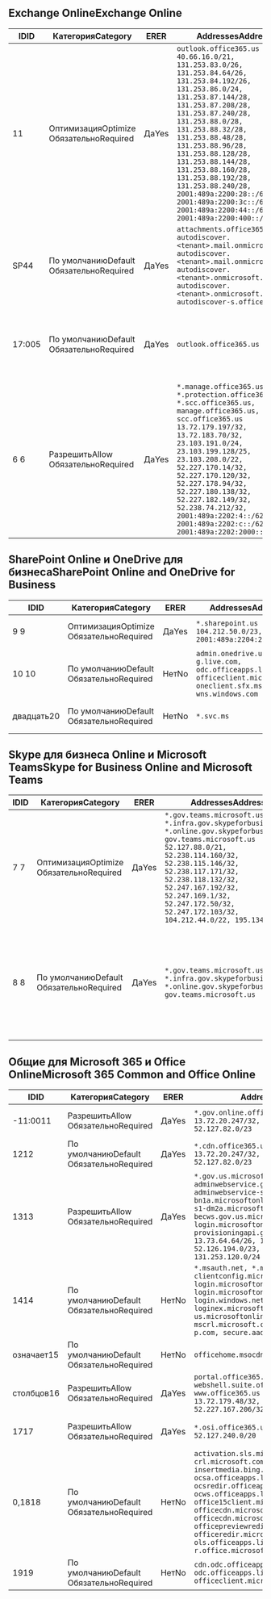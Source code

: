 <!--THIS FILE IS AUTOMATICALLY GENERATED. MANUAL CHANGES WILL BE OVERWRITTEN.-->
<!--Please contact the Office 365 Endpoints team with any questions.-->
<!--USGovGCCHigh endpoints version 2019053100-->
<!--File generated 2019-05-31 17:02:21.0661-->

## <a name="exchange-online"></a><span data-ttu-id="fa978-101">Exchange Online</span><span class="sxs-lookup"><span data-stu-id="fa978-101">Exchange Online</span></span>

<span data-ttu-id="fa978-102">ID</span><span class="sxs-lookup"><span data-stu-id="fa978-102">ID</span></span> | <span data-ttu-id="fa978-103">Категория</span><span class="sxs-lookup"><span data-stu-id="fa978-103">Category</span></span> | <span data-ttu-id="fa978-104">ER</span><span class="sxs-lookup"><span data-stu-id="fa978-104">ER</span></span> | <span data-ttu-id="fa978-105">Addresses</span><span class="sxs-lookup"><span data-stu-id="fa978-105">Addresses</span></span> | <span data-ttu-id="fa978-106">Порты</span><span class="sxs-lookup"><span data-stu-id="fa978-106">Ports</span></span>
-- | -------------------- | --- | ------------------------------------------------------------------------------------------------------------------------------------------------------------------------------------------------------------------------------------------------------------------------------------------------------------------------------------------------------------------------------------------------------------------------------------------------ | -------------------------------
<span data-ttu-id="fa978-107">1</span><span class="sxs-lookup"><span data-stu-id="fa978-107">1</span></span> | <span data-ttu-id="fa978-108">Оптимизация</span><span class="sxs-lookup"><span data-stu-id="fa978-108">Optimize</span></span><BR><span data-ttu-id="fa978-109">Обязательно</span><span class="sxs-lookup"><span data-stu-id="fa978-109">Required</span></span> | <span data-ttu-id="fa978-110">Да</span><span class="sxs-lookup"><span data-stu-id="fa978-110">Yes</span></span> | `outlook.office365.us`<BR>`40.66.16.0/21, 131.253.83.0/26, 131.253.84.64/26, 131.253.84.192/26, 131.253.86.0/24, 131.253.87.144/28, 131.253.87.208/28, 131.253.87.240/28, 131.253.88.0/28, 131.253.88.32/28, 131.253.88.48/28, 131.253.88.96/28, 131.253.88.128/28, 131.253.88.144/28, 131.253.88.160/28, 131.253.88.192/28, 131.253.88.240/28, 2001:489a:2200:28::/62, 2001:489a:2200:3c::/62, 2001:489a:2200:44::/62, 2001:489a:2200:400::/56` | <span data-ttu-id="fa978-111">**TCP:** 443, 80</span><span class="sxs-lookup"><span data-stu-id="fa978-111">**TCP:** 443, 80</span></span>
<span data-ttu-id="fa978-112">SP4</span><span class="sxs-lookup"><span data-stu-id="fa978-112">4</span></span> | <span data-ttu-id="fa978-113">По умолчанию</span><span class="sxs-lookup"><span data-stu-id="fa978-113">Default</span></span><BR><span data-ttu-id="fa978-114">Обязательно</span><span class="sxs-lookup"><span data-stu-id="fa978-114">Required</span></span> | <span data-ttu-id="fa978-115">Да</span><span class="sxs-lookup"><span data-stu-id="fa978-115">Yes</span></span> | `attachments.office365-net.us, autodiscover.<tenant>.mail.onmicrosoft.com, autodiscover.<tenant>.mail.onmicrosoft.us, autodiscover.<tenant>.onmicrosoft.com, autodiscover.<tenant>.onmicrosoft.us, autodiscover-s.office365.us` | <span data-ttu-id="fa978-116">**TCP:** 443, 80</span><span class="sxs-lookup"><span data-stu-id="fa978-116">**TCP:** 443, 80</span></span>
<span data-ttu-id="fa978-117">17:00</span><span class="sxs-lookup"><span data-stu-id="fa978-117">5</span></span> | <span data-ttu-id="fa978-118">По умолчанию</span><span class="sxs-lookup"><span data-stu-id="fa978-118">Default</span></span><BR><span data-ttu-id="fa978-119">Обязательно</span><span class="sxs-lookup"><span data-stu-id="fa978-119">Required</span></span> | <span data-ttu-id="fa978-120">Да</span><span class="sxs-lookup"><span data-stu-id="fa978-120">Yes</span></span> | `outlook.office365.us` | <span data-ttu-id="fa978-121">**TCP:** 143, 25, 587, 993, 995</span><span class="sxs-lookup"><span data-stu-id="fa978-121">**TCP:** 143, 25, 587, 993, 995</span></span>
<span data-ttu-id="fa978-122">6 </span><span class="sxs-lookup"><span data-stu-id="fa978-122">6</span></span> | <span data-ttu-id="fa978-123">Разрешить</span><span class="sxs-lookup"><span data-stu-id="fa978-123">Allow</span></span><BR><span data-ttu-id="fa978-124">Обязательно</span><span class="sxs-lookup"><span data-stu-id="fa978-124">Required</span></span> | <span data-ttu-id="fa978-125">Да</span><span class="sxs-lookup"><span data-stu-id="fa978-125">Yes</span></span> | `*.manage.office365.us, *.protection.office365.us, *.scc.office365.us, manage.office365.us, scc.office365.us`<BR>`13.72.179.197/32, 13.72.183.70/32, 23.103.191.0/24, 23.103.199.128/25, 23.103.208.0/22, 52.227.170.14/32, 52.227.170.120/32, 52.227.178.94/32, 52.227.180.138/32, 52.227.182.149/32, 52.238.74.212/32, 2001:489a:2202:4::/62, 2001:489a:2202:c::/62, 2001:489a:2202:2000::/63` | <span data-ttu-id="fa978-126">**TCP:** 25, 443</span><span class="sxs-lookup"><span data-stu-id="fa978-126">**TCP:** 25, 443</span></span>

## <a name="sharepoint-online-and-onedrive-for-business"></a><span data-ttu-id="fa978-127">SharePoint Online и OneDrive для бизнеса</span><span class="sxs-lookup"><span data-stu-id="fa978-127">SharePoint Online and OneDrive for Business</span></span>

<span data-ttu-id="fa978-128">ID</span><span class="sxs-lookup"><span data-stu-id="fa978-128">ID</span></span> | <span data-ttu-id="fa978-129">Категория</span><span class="sxs-lookup"><span data-stu-id="fa978-129">Category</span></span> | <span data-ttu-id="fa978-130">ER</span><span class="sxs-lookup"><span data-stu-id="fa978-130">ER</span></span> | <span data-ttu-id="fa978-131">Addresses</span><span class="sxs-lookup"><span data-stu-id="fa978-131">Addresses</span></span> | <span data-ttu-id="fa978-132">Порты</span><span class="sxs-lookup"><span data-stu-id="fa978-132">Ports</span></span>
-- | -------------------- | --- | ----------------------------------------------------------------------------------------------------------------------- | ----------------
<span data-ttu-id="fa978-133">9 </span><span class="sxs-lookup"><span data-stu-id="fa978-133">9</span></span> | <span data-ttu-id="fa978-134">Оптимизация</span><span class="sxs-lookup"><span data-stu-id="fa978-134">Optimize</span></span><BR><span data-ttu-id="fa978-135">Обязательно</span><span class="sxs-lookup"><span data-stu-id="fa978-135">Required</span></span> | <span data-ttu-id="fa978-136">Да</span><span class="sxs-lookup"><span data-stu-id="fa978-136">Yes</span></span> | `*.sharepoint.us`<BR>`104.212.50.0/23, 2001:489a:2204:2::/63` | <span data-ttu-id="fa978-137">**TCP:** 443, 80</span><span class="sxs-lookup"><span data-stu-id="fa978-137">**TCP:** 443, 80</span></span>
<span data-ttu-id="fa978-138">10 </span><span class="sxs-lookup"><span data-stu-id="fa978-138">10</span></span> | <span data-ttu-id="fa978-139">По умолчанию</span><span class="sxs-lookup"><span data-stu-id="fa978-139">Default</span></span><BR><span data-ttu-id="fa978-140">Обязательно</span><span class="sxs-lookup"><span data-stu-id="fa978-140">Required</span></span> | <span data-ttu-id="fa978-141">Нет</span><span class="sxs-lookup"><span data-stu-id="fa978-141">No</span></span> | `admin.onedrive.us, g.live.com, odc.officeapps.live.com, officeclient.microsoft.com, oneclient.sfx.ms, wns.windows.com` | <span data-ttu-id="fa978-142">**TCP:** 443, 80</span><span class="sxs-lookup"><span data-stu-id="fa978-142">**TCP:** 443, 80</span></span>
<span data-ttu-id="fa978-143">двадцать</span><span class="sxs-lookup"><span data-stu-id="fa978-143">20</span></span> | <span data-ttu-id="fa978-144">По умолчанию</span><span class="sxs-lookup"><span data-stu-id="fa978-144">Default</span></span><BR><span data-ttu-id="fa978-145">Обязательно</span><span class="sxs-lookup"><span data-stu-id="fa978-145">Required</span></span> | <span data-ttu-id="fa978-146">Нет</span><span class="sxs-lookup"><span data-stu-id="fa978-146">No</span></span> | `*.svc.ms` | <span data-ttu-id="fa978-147">**TCP:** 443, 80</span><span class="sxs-lookup"><span data-stu-id="fa978-147">**TCP:** 443, 80</span></span>

## <a name="skype-for-business-online-and-microsoft-teams"></a><span data-ttu-id="fa978-148">Skype для бизнеса Online и Microsoft Teams</span><span class="sxs-lookup"><span data-stu-id="fa978-148">Skype for Business Online and Microsoft Teams</span></span>

<span data-ttu-id="fa978-149">ID</span><span class="sxs-lookup"><span data-stu-id="fa978-149">ID</span></span> | <span data-ttu-id="fa978-150">Категория</span><span class="sxs-lookup"><span data-stu-id="fa978-150">Category</span></span> | <span data-ttu-id="fa978-151">ER</span><span class="sxs-lookup"><span data-stu-id="fa978-151">ER</span></span> | <span data-ttu-id="fa978-152">Addresses</span><span class="sxs-lookup"><span data-stu-id="fa978-152">Addresses</span></span> | <span data-ttu-id="fa978-153">Порты</span><span class="sxs-lookup"><span data-stu-id="fa978-153">Ports</span></span>
-- | -------------------- | --- | --------------------------------------------------------------------------------------------------------------------------------------------------------------------------------------------------------------------------------------------------------------------------------------------------------------------------------- | --------------------------------------------------
<span data-ttu-id="fa978-154">7 </span><span class="sxs-lookup"><span data-stu-id="fa978-154">7</span></span> | <span data-ttu-id="fa978-155">Оптимизация</span><span class="sxs-lookup"><span data-stu-id="fa978-155">Optimize</span></span><BR><span data-ttu-id="fa978-156">Обязательно</span><span class="sxs-lookup"><span data-stu-id="fa978-156">Required</span></span> | <span data-ttu-id="fa978-157">Да</span><span class="sxs-lookup"><span data-stu-id="fa978-157">Yes</span></span> | `*.gov.teams.microsoft.us, *.infra.gov.skypeforbusiness.us, *.online.gov.skypeforbusiness.us, gov.teams.microsoft.us`<BR>`52.127.88.0/21, 52.238.114.160/32, 52.238.115.146/32, 52.238.117.171/32, 52.238.118.132/32, 52.247.167.192/32, 52.247.169.1/32, 52.247.172.50/32, 52.247.172.103/32, 104.212.44.0/22, 195.134.228.0/22` | <span data-ttu-id="fa978-158">**TCP:** 443, 80</span><span class="sxs-lookup"><span data-stu-id="fa978-158">**TCP:** 443, 80</span></span><BR><span data-ttu-id="fa978-159">**UDP:** 3478</span><span class="sxs-lookup"><span data-stu-id="fa978-159">**UDP:** 3478</span></span>
<span data-ttu-id="fa978-160">8 </span><span class="sxs-lookup"><span data-stu-id="fa978-160">8</span></span> | <span data-ttu-id="fa978-161">По умолчанию</span><span class="sxs-lookup"><span data-stu-id="fa978-161">Default</span></span><BR><span data-ttu-id="fa978-162">Обязательно</span><span class="sxs-lookup"><span data-stu-id="fa978-162">Required</span></span> | <span data-ttu-id="fa978-163">Да</span><span class="sxs-lookup"><span data-stu-id="fa978-163">Yes</span></span> | `*.gov.teams.microsoft.us, *.infra.gov.skypeforbusiness.us, *.online.gov.skypeforbusiness.us, gov.teams.microsoft.us` | <span data-ttu-id="fa978-164">**TCP:** 5061, 50000–59999</span><span class="sxs-lookup"><span data-stu-id="fa978-164">**TCP:** 5061, 50000-59999</span></span><BR><span data-ttu-id="fa978-165">**UDP:** 50000–59999</span><span class="sxs-lookup"><span data-stu-id="fa978-165">**UDP:** 50000-59999</span></span>

## <a name="microsoft-365-common-and-office-online"></a><span data-ttu-id="fa978-166">Общие для Microsoft 365 и Office Online</span><span class="sxs-lookup"><span data-stu-id="fa978-166">Microsoft 365 Common and Office Online</span></span>

<span data-ttu-id="fa978-167">ID</span><span class="sxs-lookup"><span data-stu-id="fa978-167">ID</span></span> | <span data-ttu-id="fa978-168">Категория</span><span class="sxs-lookup"><span data-stu-id="fa978-168">Category</span></span> | <span data-ttu-id="fa978-169">ER</span><span class="sxs-lookup"><span data-stu-id="fa978-169">ER</span></span> | <span data-ttu-id="fa978-170">Addresses</span><span class="sxs-lookup"><span data-stu-id="fa978-170">Addresses</span></span> | <span data-ttu-id="fa978-171">Порты</span><span class="sxs-lookup"><span data-stu-id="fa978-171">Ports</span></span>
-- | ------------------- | --- | ---------------------------------------------------------------------------------------------------------------------------------------------------------------------------------------------------------------------------------------------------------------------------------------------------------------------------------------------------------------------------------------------- | ----------------
<span data-ttu-id="fa978-172">-11:00</span><span class="sxs-lookup"><span data-stu-id="fa978-172">11</span></span> | <span data-ttu-id="fa978-173">Разрешить</span><span class="sxs-lookup"><span data-stu-id="fa978-173">Allow</span></span><BR><span data-ttu-id="fa978-174">Обязательно</span><span class="sxs-lookup"><span data-stu-id="fa978-174">Required</span></span> | <span data-ttu-id="fa978-175">Да</span><span class="sxs-lookup"><span data-stu-id="fa978-175">Yes</span></span> | `*.gov.online.office365.us`<BR>`13.72.20.247/32, 13.72.185.126/32, 52.127.82.0/23` | <span data-ttu-id="fa978-176">**TCP:** 443</span><span class="sxs-lookup"><span data-stu-id="fa978-176">**TCP:** 443</span></span>
<span data-ttu-id="fa978-177">12</span><span class="sxs-lookup"><span data-stu-id="fa978-177">12</span></span> | <span data-ttu-id="fa978-178">По умолчанию</span><span class="sxs-lookup"><span data-stu-id="fa978-178">Default</span></span><BR><span data-ttu-id="fa978-179">Обязательно</span><span class="sxs-lookup"><span data-stu-id="fa978-179">Required</span></span> | <span data-ttu-id="fa978-180">Да</span><span class="sxs-lookup"><span data-stu-id="fa978-180">Yes</span></span> | `*.cdn.office365.us`<BR>`13.72.20.247/32, 13.72.185.126/32, 52.127.82.0/23` | <span data-ttu-id="fa978-181">**TCP:** 443</span><span class="sxs-lookup"><span data-stu-id="fa978-181">**TCP:** 443</span></span>
<span data-ttu-id="fa978-182">13</span><span class="sxs-lookup"><span data-stu-id="fa978-182">13</span></span> | <span data-ttu-id="fa978-183">Разрешить</span><span class="sxs-lookup"><span data-stu-id="fa978-183">Allow</span></span><BR><span data-ttu-id="fa978-184">Обязательно</span><span class="sxs-lookup"><span data-stu-id="fa978-184">Required</span></span> | <span data-ttu-id="fa978-185">Да</span><span class="sxs-lookup"><span data-stu-id="fa978-185">Yes</span></span> | `*.gov.us.microsoftonline.com, adminwebservice.gov.us.microsoftonline.com, adminwebservice-s1-bn1a.microsoftonline.com, adminwebservice-s1-dm2a.microsoftonline.com, becws.gov.us.microsoftonline.com, login.microsoftonline.us, provisioningapi.gov.us.microsoftonline.com`<BR>`13.73.64.64/26, 13.73.208.128/25, 52.126.194.0/23, 52.244.120.128/25, 131.253.120.0/24` | <span data-ttu-id="fa978-186">**TCP:** 443</span><span class="sxs-lookup"><span data-stu-id="fa978-186">**TCP:** 443</span></span>
<span data-ttu-id="fa978-187">14</span><span class="sxs-lookup"><span data-stu-id="fa978-187">14</span></span> | <span data-ttu-id="fa978-188">По умолчанию</span><span class="sxs-lookup"><span data-stu-id="fa978-188">Default</span></span><BR><span data-ttu-id="fa978-189">Обязательно</span><span class="sxs-lookup"><span data-stu-id="fa978-189">Required</span></span> | <span data-ttu-id="fa978-190">Нет</span><span class="sxs-lookup"><span data-stu-id="fa978-190">No</span></span> | `*.msauth.net, *.msftauth.net, clientconfig.microsoftonline-p.net, login.microsoftonline.com, login.microsoftonline-p.com, login.windows.net, loginex.microsoftonline.com, login-us.microsoftonline.com, mscrl.microsoft.com, nexus.microsoftonline-p.com, secure.aadcdn.microsoftonline-p.com` | <span data-ttu-id="fa978-191">**TCP:** 443</span><span class="sxs-lookup"><span data-stu-id="fa978-191">**TCP:** 443</span></span>
<span data-ttu-id="fa978-192">означает</span><span class="sxs-lookup"><span data-stu-id="fa978-192">15</span></span> | <span data-ttu-id="fa978-193">По умолчанию</span><span class="sxs-lookup"><span data-stu-id="fa978-193">Default</span></span><BR><span data-ttu-id="fa978-194">Обязательно</span><span class="sxs-lookup"><span data-stu-id="fa978-194">Required</span></span> | <span data-ttu-id="fa978-195">Нет</span><span class="sxs-lookup"><span data-stu-id="fa978-195">No</span></span> | `officehome.msocdn.us, prod.msocdn.us` | <span data-ttu-id="fa978-196">**TCP:** 443, 80</span><span class="sxs-lookup"><span data-stu-id="fa978-196">**TCP:** 443, 80</span></span>
<span data-ttu-id="fa978-197">столбцов</span><span class="sxs-lookup"><span data-stu-id="fa978-197">16</span></span> | <span data-ttu-id="fa978-198">Разрешить</span><span class="sxs-lookup"><span data-stu-id="fa978-198">Allow</span></span><BR><span data-ttu-id="fa978-199">Обязательно</span><span class="sxs-lookup"><span data-stu-id="fa978-199">Required</span></span> | <span data-ttu-id="fa978-200">Да</span><span class="sxs-lookup"><span data-stu-id="fa978-200">Yes</span></span> | `portal.office365.us, webshell.suite.office365.us, www.office365.us`<BR>`13.72.179.48/32, 13.72.188.8/32, 52.227.167.206/32, 52.227.170.242/32` | <span data-ttu-id="fa978-201">**TCP:** 443, 80</span><span class="sxs-lookup"><span data-stu-id="fa978-201">**TCP:** 443, 80</span></span>
<span data-ttu-id="fa978-202">17</span><span class="sxs-lookup"><span data-stu-id="fa978-202">17</span></span> | <span data-ttu-id="fa978-203">Разрешить</span><span class="sxs-lookup"><span data-stu-id="fa978-203">Allow</span></span><BR><span data-ttu-id="fa978-204">Обязательно</span><span class="sxs-lookup"><span data-stu-id="fa978-204">Required</span></span> | <span data-ttu-id="fa978-205">Да</span><span class="sxs-lookup"><span data-stu-id="fa978-205">Yes</span></span> | `*.osi.office365.us`<BR>`52.127.240.0/20` | <span data-ttu-id="fa978-206">**TCP:** 443</span><span class="sxs-lookup"><span data-stu-id="fa978-206">**TCP:** 443</span></span>
<span data-ttu-id="fa978-207">0,18</span><span class="sxs-lookup"><span data-stu-id="fa978-207">18</span></span> | <span data-ttu-id="fa978-208">По умолчанию</span><span class="sxs-lookup"><span data-stu-id="fa978-208">Default</span></span><BR><span data-ttu-id="fa978-209">Обязательно</span><span class="sxs-lookup"><span data-stu-id="fa978-209">Required</span></span> | <span data-ttu-id="fa978-210">Нет</span><span class="sxs-lookup"><span data-stu-id="fa978-210">No</span></span> | `activation.sls.microsoft.com, crl.microsoft.com, go.microsoft.com, insertmedia.bing.office.net, ocsa.officeapps.live.com, ocsredir.officeapps.live.com, ocws.officeapps.live.com, office15client.microsoft.com, officecdn.microsoft.com, officecdn.microsoft.com.edgesuite.net, officepreviewredir.microsoft.com, officeredir.microsoft.com, ols.officeapps.live.com, r.office.microsoft.com` | <span data-ttu-id="fa978-211">**TCP:** 443, 80</span><span class="sxs-lookup"><span data-stu-id="fa978-211">**TCP:** 443, 80</span></span>
<span data-ttu-id="fa978-212">19</span><span class="sxs-lookup"><span data-stu-id="fa978-212">19</span></span> | <span data-ttu-id="fa978-213">По умолчанию</span><span class="sxs-lookup"><span data-stu-id="fa978-213">Default</span></span><BR><span data-ttu-id="fa978-214">Обязательно</span><span class="sxs-lookup"><span data-stu-id="fa978-214">Required</span></span> | <span data-ttu-id="fa978-215">Нет</span><span class="sxs-lookup"><span data-stu-id="fa978-215">No</span></span> | `cdn.odc.officeapps.live.com, odc.officeapps.live.com, officeclient.microsoft.com` | <span data-ttu-id="fa978-216">**TCP:** 443, 80</span><span class="sxs-lookup"><span data-stu-id="fa978-216">**TCP:** 443, 80</span></span>
